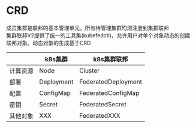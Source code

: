 # CRD
成员集群是联邦的基本管理单元，所有待管理集群均须注册到集群联邦  
集群联邦V2提供了统一的工具集(kubefedctl)，允许用户对单个对象动态的创建联邦对象。动态对象的生成基于CRD

|          | k8s集群    | k8s集群联邦         |
| -------- | ---------- | ------------------- |
| 计算资源 | Node       | Cluster             |
| 部署     | Deployment | FederatedDeployment |
| 配置     | ConfigMap  | FederatedConfigMap  |
| 密钥     | Secret     | FederatedSecret     |
| 其他对象 | XXX        | FederatedXXX        |